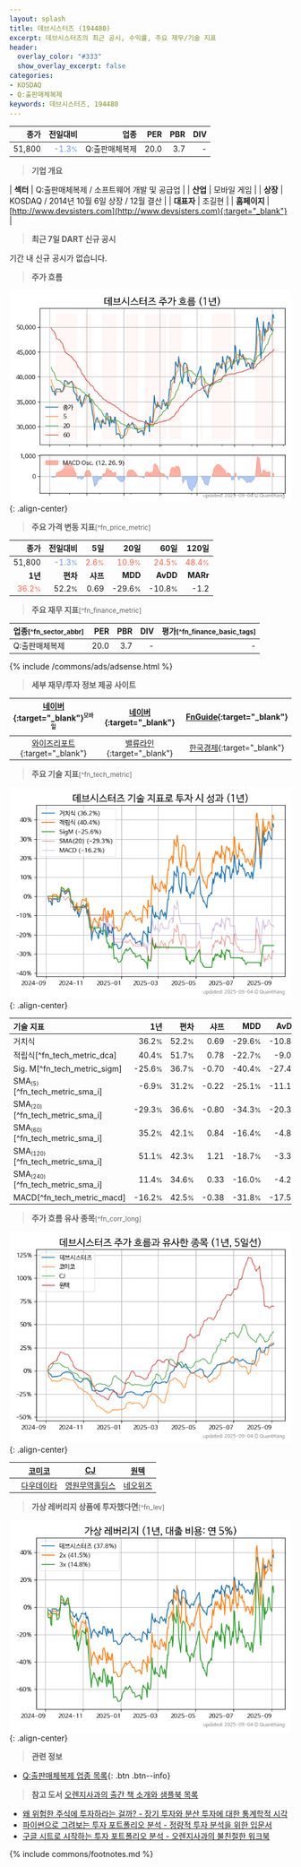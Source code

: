 ```yaml
---
layout: splash
title: 데브시스터즈 (194480)
excerpt: 데브시스터즈의 최근 공시, 수익률, 주요 재무/기술 지표
header:
  overlay_color: "#333"
  show_overlay_excerpt: false
categories:
- KOSDAQ
- Q:출판매체복제
keywords: 데브시스터즈, 194480
---
```


| **종가** | **전일대비** | **업종** | **PER** | **PBR** | **DIV** |
| -------: | -----------: | -------: | ------: | ------: | ------: |
| 51,800 | <span style="color: cornflowerblue">-1.3<small>%</small></span> | Q:출판매체복제 | 20.0 | 3.7 | - |

<!-- more -->


> **기업 개요**<a id="company"></a>

| <span style="white-space:nowrap;">**섹터**</span> | Q:출판매체복제 / 소프트웨어 개발 및 공급업 |
| <span style="white-space:nowrap;">**산업**</span> | 모바일 게임 |
| <span style="white-space:nowrap;">**상장**</span> | KOSDAQ / 2014년 10월 6일 상장 / 12월 결산 |
| <span style="white-space:nowrap;">**대표자**</span> | 조길현 |
| <span style="white-space:nowrap;">**홈페이지**</span> | [http://www.devsisters.com](http://www.devsisters.com){:target="_blank"} |


> **최근 7일 DART 신규 공시**<a id="dart"></a>

기간 내 신규 공시가 없습니다.


> **주가 흐름**<a id="price"></a>

![194480](/stock/images/194480.png){: .align-center}


> **주요 가격 변동 지표**<small>[^fn_price_metric]</small>

| **종가** | **전일대비** | **5일** | **20일** | **60일** | **120일** |
| -------: | -----------: | ------: | -------: | -------: | --------: |
| 51,800 | <span style="color: cornflowerblue">-1.3<small>%</small></span> | <span style="color: tomato">2.6<small>%</small></span> | <span style="color: tomato">10.9<small>%</small></span> | <span style="color: tomato">24.5<small>%</small></span> | <span style="color: tomato">48.4<small>%</small></span> |
| **1년** | **편차** | **샤프** | **MDD** | **AvDD** | **MARr** |
| <span style="color: tomato">36.2<small>%</small></span> | 52.2<small>%</small> | 0.69 | -29.6<small>%</small> | -10.8<small>%</small> | -1.2 |


> **주요 재무 지표**<small>[^fn_finance_metric]</small>

| **업종**<small>[^fn_sector_abbr]</small> | **PER** | **PBR** | **DIV** | **평가**<small>[^fn_finance_basic_tags]</small> |
| :--------------------------------------- | ------: | ------: | ------: | ----------------------------------------------: |
| Q:출판매체복제 | 20.0 | 3.7 | - | - |



{% include /commons/ads/adsense.html %}

> **세부 재무/투자 정보 제공 사이트**

| [네이버](https://m.stock.naver.com/domestic/stock/194480/finance/summary){:target="_blank"}<sup><small>모바일</small></sup> | [네이버](https://finance.naver.com/item/coinfo.naver?code=194480){:target="_blank"} | [FnGuide](https://comp.fnguide.com/SVO2/ASP/SVD_Invest.asp?gicode=A194480&MenuYn=Y){:target="_blank"} |
| :---: | :---: | :---: |
| [와이즈리포트](https://comp.wisereport.co.kr/company/c1040001.aspx?cmp_cd=194480){:target="_blank"} | [밸류라인](https://www.valueline.co.kr/finance/summary/194480){:target="_blank"} | [한국경제](https://markets.hankyung.com/stock/194480/financial-summary){:target="_blank"} |


> **주요 기술 지표**<small>[^fn_tech_metric]</small>


![194480](/stock/images/194480_tech.png){: .align-center}

| **기술 지표** | **1년** | **편차** | **샤프** | **MDD** | **AvDD** |
| :------------ | ------: | -----------: | -------: | ------: | -------: |
| 거치식 | 36.2<small>%</small> | 52.2<small>%</small> | 0.69 | -29.6<small>%</small> | -10.8<small>%</small> |
| 적립식[^fn_tech_metric_dca] | 40.4<small>%</small> | 51.7<small>%</small> | 0.78 | -22.7<small>%</small> | -9.0<small>%</small> |
| Sig. M[^fn_tech_metric_sigm] | -25.6<small>%</small> | 36.7<small>%</small> | -0.70 | -40.4<small>%</small> | -27.4<small>%</small> |
| SMA<small><sub>(5)</sub></small>[^fn_tech_metric_sma_i] | -6.9<small>%</small> | 31.2<small>%</small> | -0.22 | -25.1<small>%</small> | -11.1<small>%</small> |
| SMA<small><sub>(20)</sub></small>[^fn_tech_metric_sma_i] | -29.3<small>%</small> | 36.6<small>%</small> | -0.80 | -34.3<small>%</small> | -20.3<small>%</small> |
| SMA<small><sub>(60)</sub></small>[^fn_tech_metric_sma_i] | 35.2<small>%</small> | 42.1<small>%</small> | 0.84 | -16.4<small>%</small> | -4.8<small>%</small> |
| SMA<small><sub>(120)</sub></small>[^fn_tech_metric_sma_i] | 51.1<small>%</small> | 42.3<small>%</small> | 1.21 | -18.7<small>%</small> | -3.3<small>%</small> |
| SMA<small><sub>(240)</sub></small>[^fn_tech_metric_sma_i] | 11.4<small>%</small> | 34.6<small>%</small> | 0.33 | -16.0<small>%</small> | -4.2<small>%</small> |
| MACD[^fn_tech_metric_macd] | -16.2<small>%</small> | 42.5<small>%</small> | -0.38 | -31.8<small>%</small> | -17.5<small>%</small> |


> **주가 흐름 유사 종목**<a id="corr"></a><small>[^fn_corr_long]</small>

![194480](/stock/images/194480_corr.png){: .align-center}

|       | [코미코](/183300/) | [CJ](/001040/) | [원텍](/336570/) |
| :---: | :------------------------------------: | :------------------------------------: | :------------------------------------: |
|       | [다우데이타](/032190/) | [영원무역홀딩스](/009970/) | [네오위즈](/095660/) |


> **가상 레버리지 상품에 투자했다면**<a id="2x"></a><small>[^fn_lev]</small>

![194480](/stock/images/194480_2x.png){: .align-center}


> **관련 정보**

- [Q:출판매체복제 업종 목록](/stats/sector/kosdaq_업종_출판매체복제_종목/){: .btn .btn--info}

> **참고 도서** [오렌지사과의 출간 책 소개와 샘플북 목록](https://kongdori.tistory.com/691)

- [왜 위험한 주식에 투자하라는 걸까? - 장기 투자와 분산 투자에 대한 통계학적 시각](https://kongdori.tistory.com/421)
- [파이썬으로 그려보는 투자 포트폴리오 분석  - 정량적 투자 분석을 위한 입문서](https://kongdori.tistory.com/643)
- [구글 시트로 시작하는 투자 포트폴리오 분석 - 오렌지사과의 불친절한 워크북](https://kongdori.tistory.com/449)


{% include commons/footnotes.md %}